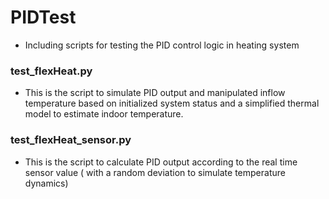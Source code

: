 
# PIDTest

  - Including scripts for testing the PID control logic in heating system

### test_flexHeat.py

 - This is the script to simulate PID output and manipulated inflow temperature based on initialized system status and a simplified thermal model to estimate indoor temperature. 
 
### test_flexHeat_sensor.py

 - This is the script to calculate PID output according to the real time sensor value ( with a random deviation to simulate temperature dynamics)



